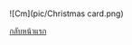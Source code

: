 #
![Cm](pic/Christmas card.png)

[กลับหน้าแรก](https://github.com/teamgamer11/teamgamer11.github.io)
